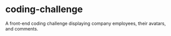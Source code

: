 # coding-challenge
A front-end coding challenge displaying company employees, their avatars, and comments.
